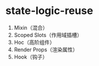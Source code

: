 # state-logic-reuse
1. Mixin（混合）
2. Scoped Slots（作用域插槽）
3. Hoc（高阶组件）
4. Render Props（渲染属性）
5. Hook（钩子）